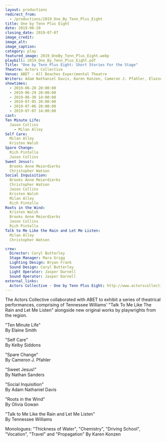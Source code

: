 ```yaml
---
layout: productions
redirect_from:
  - /productions/2019_One_By_Tenn_Plus_Eight
title: One by Tenn Plus Eight
date: 2019-06-28
closing_date: 2019-07-07
image_credit:
image_alt:
image_caption:
category: play
featured_image: 2019_OneBy_Tenn_Plus_Eight.webp
playbill: 2019_One_By_Tenn_Plus_Eight.pdf
Title: "One by Tenn Plus Eight: Short Stories For the Stage"
Theatre: Actors Collective
Venue: ABET - All Beaches Experimental Theatre
Writers: Adam Nathaniel Davis, Karen Konzen, Cameron J. Pfahler, Elaine Smith, Kelby Siddons, Nathan Sanders, Olivia Gowan, Tennessee Williams
showtimes: 
  - 2019-06-28 20:00:00
  - 2019-06-29 20:00:00
  - 2019-06-30 14:00:00
  - 2019-07-05 20:00:00
  - 2019-07-06 20:00:00
  - 2019-07-07 14:00:00
cast:
Ten Minute Life: 
  Jason Collins 
    - Milan Alley
Self Care: 
  Milan Alley 
  Kristen Walsh
Spare Change: 
  Rich Pintello 
  Jason Collins
Sweet Jesus!: 
  Brooks Anne Meierdierks 
  Christopher Watson
Social Inquisition: 
  Brooks Anne Meierdierks 
  Christopher Watson 
  Jason Collins 
  Kristen Walsh 
  Milan Alley 
  Rich Pintello
Roots in the Wind: 
  Kristen Walsh 
  Brooks Anne Meierdierks 
  Jason Collins 
  Rich Pintello
Talk to Me Like the Rain and Let Me Listen: 
  Milan Alley 
  Christopher Watson

crew:
  Director: Caryl Butterley
  Stage Manager: Mara Grigg
  Lighting Design: Bryan Frank
  Sound Design: Caryl Butterley
  Light Operator: Jasper Darnell
  Sound Operator: Jasper Darnell
external_links:
  Actors Collective - One by Tenn Plus Eight: http://www.actorscollective.com/one-by-tenn-plus-eight/
---
```


The Actors Collective collaborated with ABET to exhibit a series of theatrical performances, comprising of Tennessee Williams' "Talk To Me Like The Rain and Let Me Listen" alongside new original works by playwrights from the region.

"Ten Minute Life"  
By Elaine Smith

"Self Care"  
By Kelby Siddons

"Spare Change"  
By Cameron J. Pfahler

"Sweet Jesus!"  
By Nathan Sanders

"Social Inquisition"  
By Adam Nathaniel Davis

"Roots in the Wind"  
By Olivia Gowan

"Talk to Me Like the Rain and Let Me Listen"  
By Tennessee Williams

Monologues: "Thickness of Water", "Chemistry", "Driving School", "Vocation", "Travel" and "Propagation"
By Karen Konzen
